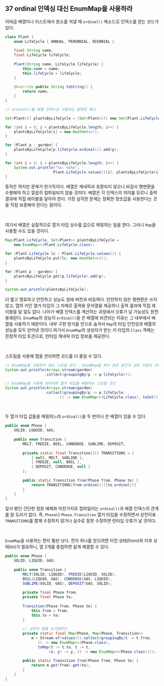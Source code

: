 ## 37 ordinal 인덱싱 대신 EnumMap을 사용하라

이따금 배열이나 리스트에서 원소를 꺼낼 때 `ordinal()` 메소드로 인덱스를 얻는 코드가 있다.

```java
class Plant {
    enum LifeCycle { ANNUAL, PERENNIAL, BIENNIAL }
    
    final String name;
    final LifeCycle lifeCycle;
    
    Plant(String name, LifeCycle lifeCycle) {
        this.name = name;
        this.lifeCycle = lifeCycle;
    }
    
    @Override public String toString() {
        return name;
    }
}

// ordinal()을 배열 인덱스로 사용하는 잘못된 예시

Set<Plant>[] plantsByLifeCycle = (Set<Plant>[]) new Set[Plant.LifeCycle.values().length];

for (int i = 0; i < plantsByLifeCycle.length; i++) {
    plantsByLifeCycle[i] = new HashSet<>();
}

for (Plant p : garden) {
    plantsByLifeCycle[p.lifeCycle.ordinal()].add(p);
}

for (int i = 0; i < plantsByLifeCycle.length; i++) {
    System.out.println("%s: %s%n",
                      Plant.LifeCycle.values()[i], plantsByLifeCycle[i]);
}
```

동작은 하지만 문제가 한가득이다. 배열은 제네릭과 호환되지 않으니 비검사 형변환을 수행해야 하고 깔끔히 컴파일되지 않을 것이다. 배열은 각 인덱스의 의미를 모르니 출력 결과에 직접 레이블을 달아야 한다. 가장 심각한 문제는 정확한 정숫값을 사용한다는 것을 직접 보증해야 한다는 점이다.

<br />

여기서 배열은 실질적으로 열거 타입 상수를 값으로 매핑하는 일을 한다. 그러니 `Map`을 사용할 수도 있을 것이다.

```java
Map<Plant.LifeCycle, Set<Plant>> plantsByLifeCycle = 
    new EnumMap<>(Plant.LifeCycle.class);

for (Plant.LifeCycle lc : Plant.LifeCycle.values()) {
    plantsByLifeCycle.put(lc, new HashSet<>());
}

for (Plant p : garden) {
    plantsByLifeCycle.get(p.lifeCycle).add(p);
}

System.out.println(plantsByLifeCycle);
```

더 짧고 명료하고 안전하고 성능도 원래 버전과 비등하다. 안전하지 않은 형변환은 쓰지 않고, 맵의 키인 열거 타입이 그 자체로 출력용 문자열을 제공하니 출력 결과에 직접 레이블을 달 일도 없다. 나아가 배열 인덱스를 계산하는 과정에서 오류가 날 가능성도 원천봉쇄된다. `EnumMap`의 성능이 `ordinal()`을 쓴 배열에 비견되는 이유는 그 내부에서 배열을 사용하기 때문이다. 내부 구현 방식을 안으로 숨겨서 `Map`의 타입 안전성과 배열의 성능을 모두 얻어낸 것이다.여기서 `EnumMap`의 생성자가 받는 키 타입의 `Class` 객체는 한정적 타입 토큰으로, 런타임 제네릭 타입 정보를 제공한다.

<br />

스트림을 사용해 맵을 관리하면 코드를 더 줄일 수 있다.

```java
// EnumMap을 사용하지 않는 스트림 코드 - EnumMap을 써서 얻은 공간과 성능 이점이 사라진다.
System.out.println(Arrays.stream(garden)
                  .collect(groupingBy(p -> p.lifeCycle)));

// EnumMap을 사용해 데이터와 열거 타입을 매핑하는 스트림 코드
System.out.println(Arrays.stream(garden)
                  .collect(groupingBy(p -> p.lifeCycle,
                         () -> new EnumMap<>(LifeCycle.class), toSet()))))
```

<br />

두 열거 타입 값들을 매핑하느라 `ordinal()`을 두 번이나 쓴 배열이 있을 수 있다.

```java
public enum Phase {
    SOLID, LUQUID, GAS;
    
    public enum Transition {
        MELT, FREEZE, BOIL, CONDENSE, SUBLIME, DEPOSIT;
        
        private static final Transitino[][] TRANSITIONS = {
            { null, MELT, SUBLINE },
            { FREEZE, null, BOIL },
            { DEPOSIT, CONDENSE, null }
        };
        
        public static Transition from(Phase from, Phase to) {
            return TRANSITIONS[from.ordinal()][to.ordinal()]
        }
    }
}
```

앞서 봤던 간단한 정원 예제와 마찬가지로 컴파일러는 `ordinal()`과 배열 인덱스의 관계를 알 도리가 없다. 즉, `Phase`나 `Phase.Transition` 열거 타입을 수정하면서 상전이표 `TRANSITIONS`를 함께 수정하지 않거나 실수로 잘못 수정하면 런타임 오류가 날 것이다.

<br />

`EnumMap`을 사용하는 편이 훨씬 낫다. 전이 하나를 얻으려면 이전 상태(from)와 이후 상태(to)가 필요하니, 맵 2개를 중첩하면 쉽게 해결할 수 있다.

```java
public enum Phase {
    SOLID, LIQUID, GAS;
    
    public enum Transition {
        MELT(SOLID, LIQUID), FREEZE(LIQUID, SOLID),
        BOIL(LIQUID, GAS), CONDENSE(GAS, LIQUID),
        SUBLIME(SOLID, GAS), DEPOSIT(GAS, SOLID);
        
        private final Phase from;
        private final Phase to;
        
        Transition(Phase from, Phase to) {
            this.from = from;
            this.to = to;
        }
        
        // 상전이 맵을 초기화한다.
        private static final Map<Phase, Map<Phase, Transition>>
            m = Stream.of(values()).collect(groupingBy(t -> t.from,
               () -> new EnumMap<>(Phase.class),
               toMap(t -> t.to, t -> t,
                    (x, y) -> y, () -> new EnumMap<>(Phase.class))));
        
        public static Transition from(Phase from, Phase to) {
            return m.get(from).get(to);
        }
    }
}
```

